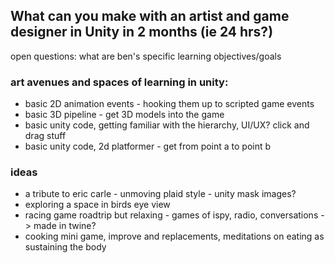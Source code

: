 ## What can you make with an artist and game designer in Unity in 2 months (ie 24 hrs?)
open questions: what are ben's specific learning objectives/goals
### art avenues and spaces of learning in unity:
* basic 2D animation events - hooking them up to scripted game events
* basic 3D pipeline - get 3D models into the game
* basic unity code, getting familiar with the hierarchy, UI/UX? click and drag stuff
* basic unity code, 2d platformer - get from point a to point b

### ideas
* a tribute to eric carle - unmoving plaid style - unity mask images?
* exploring a space in birds eye view
* racing game roadtrip but relaxing - games of ispy, radio, conversations -> made in twine?
* cooking mini game, improve and replacements, meditations on eating as sustaining the body
